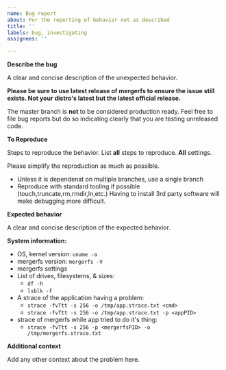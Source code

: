 ```yaml
---
name: Bug report
about: For the reporting of behavior not as described
title: ''
labels: bug, investigating
assignees: ''

---
```


**Describe the bug**

A clear and concise description of the unexpected behavior.

**Please be sure to use latest release of mergerfs to ensure the issue still exists. Not your distro's latest but the latest official release.**

The master branch is **not** to be considered production ready. Feel free to file bug reports but do so indicating clearly that you are testing unreleased code.


**To Reproduce**

Steps to reproduce the behavior. List **all** steps to reproduce. **All** settings.

Please simplify the reproduction as much as possible.
 - Unless it is dependenat on multiple branches, use a single branch
 - Reproduce with standard tooling if possible (touch,truncate,rm,rmdir,ln,etc.) Having to install 3rd party software will make debugging more difficult.


**Expected behavior**

A clear and concise description of the expected behavior.


**System information:**

 - OS, kernel version: `uname -a`
 - mergerfs version: `mergerfs -V`
 - mergerfs settings
 - List of drives, filesystems, & sizes:
   - `df -h`
   - `lsblk -f`
 - A strace of the application having a problem:
   - `strace -fvTtt -s 256 -o /tmp/app.strace.txt <cmd>`
   - `strace -fvTtt -s 256 -o /tmp/app.strace.txt -p <appPID>`
 - strace of mergerfs while app tried to do it's thing:
   - `strace -fvTtt -s 256 -p <mergerfsPID> -o /tmp/mergerfs.strace.txt`

**Additional context**

Add any other context about the problem here.

